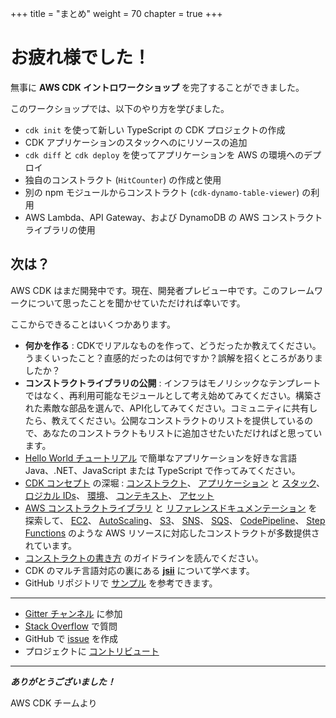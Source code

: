 +++
title = "まとめ"
weight = 70
chapter = true
+++

# お疲れ様でした！

無事に __AWS CDK イントロワークショップ__ を完了することができました。

このワークショップでは、以下のやり方を学びました。

- `cdk init` を使って新しい TypeScript の CDK プロジェクトの作成
- CDK アプリケーションのスタックへのにリソースの追加
- `cdk diff` と `cdk deploy` を使ってアプリケーションを AWS の環境へのデプロイ
- 独自のコンストラクト (`HitCounter`) の作成と使用
- 別の npm モジュールからコンストラクト (`cdk-dynamo-table-viewer`) の利用
- AWS Lambda、API Gateway、および DynamoDB の AWS コンストラクトライブラリの使用
## 次は？

AWS CDK はまだ開発中です。現在、開発者プレビュー中です。このフレームワークについて思ったことを聞かせていただければ幸いです。

ここからできることはいくつかあります。

* __何かを作る__ : CDKでリアルなものを作って、どうだったか教えてください。うまくいったこと？直感的だったのは何ですか？誤解を招くところがありましたか？
* __コンストラクトライブラリの公開__ : インフラはモノリシックなテンプレートではなく、再利用可能なモジュールとして考え始めてみてください。構築された素敵な部品を選んで、API化してみてください。コミュニティに共有したら、教えてください。公開なコンストラクトのリストを提供しているので、あなたのコンストラクトもリストに追加させたいただければと思っています。
* [Hello World チュートリアル](https://docs.aws.amazon.com/CDK/latest/userguide/hello_world_tutorial.html) で簡単なアプリケーションを好きな言語 Java、.NET、JavaScript または TypeScript で作ってみてください。
* [CDK コンセプト](https://docs.aws.amazon.com/cdk/latest/guide/core_concepts.html) の深堀 :
  [コンストラクト](https://docs.aws.amazon.com/CDK/latest/userguide/constructs.html)、
  [アプリケーション](https://docs.aws.amazon.com/CDK/latest/userguide/apps.html) と [スタック](https://docs.aws.amazon.com/CDK/latest/userguide/stacks.html)、
  [ロジカル IDs](https://docs.aws.amazon.com/cdk/latest/guide/identifiers.html#identifiers_logical_ids)、
  [環境](https://docs.aws.amazon.com/cdk/latest/guide/environments.html)、
  [コンテキスト](https://docs.aws.amazon.com/cdk/latest/guide/context.html)、
  [アセット](https://docs.aws.amazon.com/CDK/latest/userguide/assets.html)
* [AWS コンストラクトライブラリ](https://docs.aws.amazon.com/cdk/latest/guide/constructs.html#constructs_lib) と
  [リファレンスドキュメンテーション](https://docs.aws.amazon.com/cdk/api/v2/docs/aws-construct-library.html) を探索して、
  [EC2](https://docs.aws.amazon.com/cdk/api/v2/docs/aws-cdk-lib.aws_ec2-readme.html)、
  [AutoScaling](https://docs.aws.amazon.com/cdk/api/v2/docs/aws-cdk-lib.aws_autoscaling-readme.html)、
  [S3](https://docs.aws.amazon.com/cdk/api/v2/docs/aws-cdk-lib.aws_s3-readme.html)、
  [SNS](https://docs.aws.amazon.com/cdk/api/v2/docs/aws-cdk-lib.aws_sns-readme.html)、
  [SQS](https://docs.aws.amazon.com/cdk/api/v2/docs/aws-cdk-lib.aws_sqs-readme.html)、
  [CodePipeline](https://docs.aws.amazon.com/cdk/api/v2/docs/aws-cdk-lib.aws_codepipeline-readme.html)、
  [Step Functions](https://docs.aws.amazon.com/cdk/api/v2/docs/aws-cdk-lib.aws_stepfunctions-readme.html)
  のような AWS リソースに対応したコンストラクトが多数提供されています。
* [コンストラクトの書き方](https://docs.aws.amazon.com/cdk/latest/guide/constructs.html#constructs_author) のガイドラインを読んでください。
* CDK のマルチ言語対応の裏にある [__jsii__](https://github.com/aws/jsii) について学べます。
* GitHub リポジトリで [サンプル](https://github.com/aws-samples/aws-cdk-examples) を参考できます。

-----

* [Gitter チャンネル](https://gitter.im/awslabs/aws-cdk) に参加
* [Stack Overflow](https://stackoverflow.com/questions/tagged/aws-cdk) で質問
* GitHub で [issue](https://github.com/aws/aws-cdk/issues/new) を作成
* プロジェクトに [コントリビュート](https://github.com/aws/aws-cdk/blob/v1-main/CONTRIBUTING.md)

-----

___ありがとうございました！___

AWS CDK チームより
